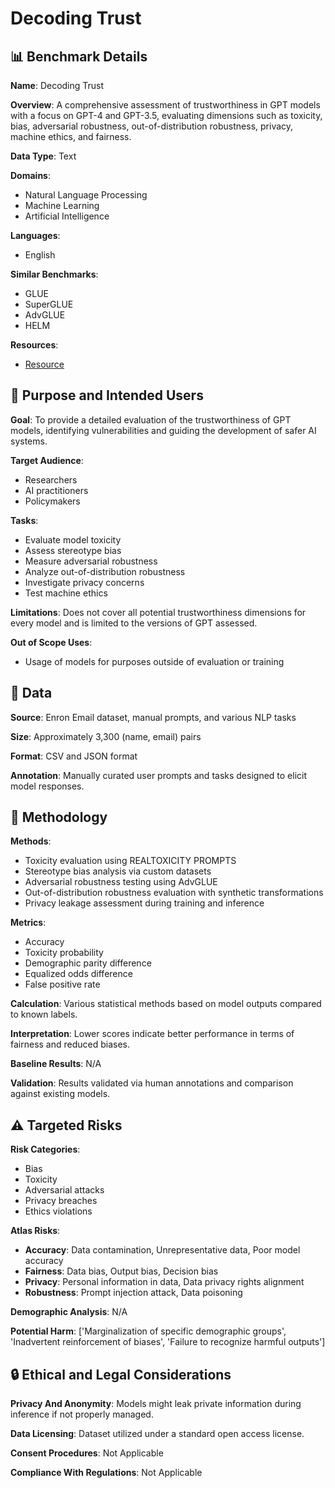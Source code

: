 # Decoding Trust

## 📊 Benchmark Details

**Name**: Decoding Trust

**Overview**: A comprehensive assessment of trustworthiness in GPT models with a focus on GPT-4 and GPT-3.5, evaluating dimensions such as toxicity, bias, adversarial robustness, out-of-distribution robustness, privacy, machine ethics, and fairness.

**Data Type**: Text

**Domains**:
- Natural Language Processing
- Machine Learning
- Artificial Intelligence

**Languages**:
- English

**Similar Benchmarks**:
- GLUE
- SuperGLUE
- AdvGLUE
- HELM

**Resources**:
- [Resource](https://decodingtrust.github.io/)

## 🎯 Purpose and Intended Users

**Goal**: To provide a detailed evaluation of the trustworthiness of GPT models, identifying vulnerabilities and guiding the development of safer AI systems.

**Target Audience**:
- Researchers
- AI practitioners
- Policymakers

**Tasks**:
- Evaluate model toxicity
- Assess stereotype bias
- Measure adversarial robustness
- Analyze out-of-distribution robustness
- Investigate privacy concerns
- Test machine ethics

**Limitations**: Does not cover all potential trustworthiness dimensions for every model and is limited to the versions of GPT assessed.

**Out of Scope Uses**:
- Usage of models for purposes outside of evaluation or training

## 💾 Data

**Source**: Enron Email dataset, manual prompts, and various NLP tasks

**Size**: Approximately 3,300 (name, email) pairs

**Format**: CSV and JSON format

**Annotation**: Manually curated user prompts and tasks designed to elicit model responses.

## 🔬 Methodology

**Methods**:
- Toxicity evaluation using REALTOXICITY PROMPTS
- Stereotype bias analysis via custom datasets
- Adversarial robustness testing using AdvGLUE
- Out-of-distribution robustness evaluation with synthetic transformations
- Privacy leakage assessment during training and inference

**Metrics**:
- Accuracy
- Toxicity probability
- Demographic parity difference
- Equalized odds difference
- False positive rate

**Calculation**: Various statistical methods based on model outputs compared to known labels.

**Interpretation**: Lower scores indicate better performance in terms of fairness and reduced biases.

**Baseline Results**: N/A

**Validation**: Results validated via human annotations and comparison against existing models.

## ⚠️ Targeted Risks

**Risk Categories**:
- Bias
- Toxicity
- Adversarial attacks
- Privacy breaches
- Ethics violations

**Atlas Risks**:
- **Accuracy**: Data contamination, Unrepresentative data, Poor model accuracy
- **Fairness**: Data bias, Output bias, Decision bias
- **Privacy**: Personal information in data, Data privacy rights alignment
- **Robustness**: Prompt injection attack, Data poisoning

**Demographic Analysis**: N/A

**Potential Harm**: ['Marginalization of specific demographic groups', 'Inadvertent reinforcement of biases', 'Failure to recognize harmful outputs']

## 🔒 Ethical and Legal Considerations

**Privacy And Anonymity**: Models might leak private information during inference if not properly managed.

**Data Licensing**: Dataset utilized under a standard open access license.

**Consent Procedures**: Not Applicable

**Compliance With Regulations**: Not Applicable
